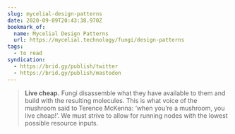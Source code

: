 ```yaml
---
slug: mycelial-design-patterns
date: 2020-09-09T20:43:38.970Z
bookmark_of:
  name: Mycelial Design Patterns
  url: https://mycelial.technology/fungi/design-patterns
tags:
  - to read
syndication:
  - https://brid.gy/publish/twitter
  - https://brid.gy/publish/mastodon
---
```

> **Live cheap.** Fungi disassemble what they have available to them and build with the resulting molecules. This is what voice of the mushroom said to Terence McKenna: ‘when you’re a mushroom, you live cheap!’. We must strive to allow for running nodes with the lowest possible resource inputs. 